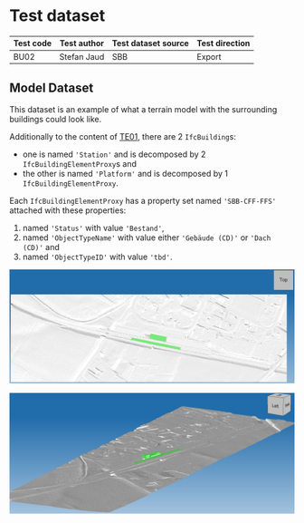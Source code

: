 # Test dataset

| Test code | Test author     | Test dataset source | Test direction |
|-----------|-----------------|---------------------|----------------|
| BU02      | Stefan Jaud     | SBB                 | Export         |


## Model Dataset

This dataset is an example of what a terrain model with the surrounding buildings could look like.

Additionally to the content of [TE01](../../TE01/Dataset/readme.md),
 there are 2 `IfcBuilding`s:
- one is named `'Station'` and is decomposed by 2 `IfcBuildingElementProxy`s and
- the other is named `'Platform'` and is decomposed by 1 `IfcBuildingElementProxy`.

Each `IfcBuildingElementProxy` has a property set named `'SBB-CFF-FFS'` attached with these properties:
1. named `'Status'` with value `'Bestand'`,
1. named `'ObjectTypeName'` with value either `'Gebäude (CD)'` or `'Dach (CD)'` and
1. named `'ObjectTypeID'` with value `'tbd'`.

!["Top view of the station."](./topview.png)

!["Skewed view of the station."](./skewedview.png)
